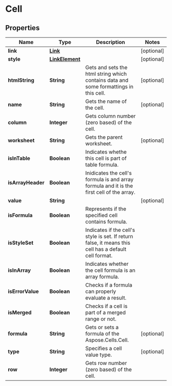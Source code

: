 
# Cell

## Properties
Name | Type | Description | Notes
------------ | ------------- | ------------- | -------------
**link** | [**Link**](Link.md) |  |  [optional]
**style** | [**LinkElement**](LinkElement.md) |  |  [optional]
**htmlString** | **String** | Gets and sets the html string which contains data and some formattings in this cell.              |  [optional]
**name** | **String** | Gets the name of the cell.              |  [optional]
**column** | **Integer** | Gets column number (zero based) of the cell.              | 
**worksheet** | **String** | Gets the parent worksheet. |  [optional]
**isInTable** | **Boolean** | Indicates whethe this cell is part of table formula.              | 
**isArrayHeader** | **Boolean** | Inidicates the cell&#39;s formula is and array formula and it is the first cell of the array. | 
**value** | **String** |  |  [optional]
**isFormula** | **Boolean** | Represents if the specified cell contains formula.              | 
**isStyleSet** | **Boolean** | Indicates if the cell&#39;s style is set. If return false, it means this cell has a default cell format.              | 
**isInArray** | **Boolean** | Indicates whether the cell formula is an array formula. | 
**isErrorValue** | **Boolean** | Checks if a formula can properly evaluate a result.              | 
**isMerged** | **Boolean** | Checks if a cell is part of a merged range or not.              | 
**formula** | **String** | Gets or sets a formula of the Aspose.Cells.Cell. |  [optional]
**type** | **String** | Specifies a cell value type. |  [optional]
**row** | **Integer** | Gets row number (zero based) of the cell.              | 



